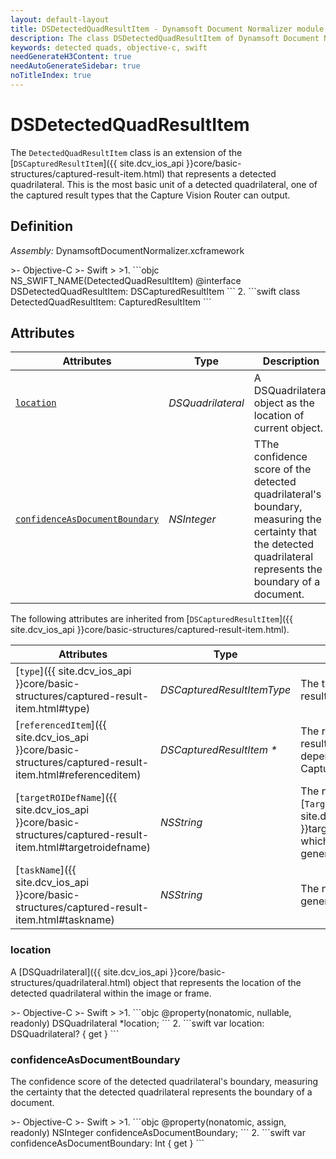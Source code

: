 ```yaml
---
layout: default-layout
title: DSDetectedQuadResultItem - Dynamsoft Document Normalizer module iOS Edition API Reference
description: The class DSDetectedQuadResultItem of Dynamsoft Document Normalizer module represents a captured result whose type is detected quads, which contains the location and confidence as a document boundary.
keywords: detected quads, objective-c, swift
needGenerateH3Content: true
needAutoGenerateSidebar: true
noTitleIndex: true
---
```


# DSDetectedQuadResultItem

The `DetectedQuadResultItem` class is an extension of the [`DSCapturedResultItem`]({{ site.dcv_ios_api }}core/basic-structures/captured-result-item.html) that represents a detected quadrilateral. This is the most basic unit of a detected quadrilateral, one of the captured result types that the Capture Vision Router can output.

## Definition

*Assembly:* DynamsoftDocumentNormalizer.xcframework

<div class="sample-code-prefix"></div>
>- Objective-C
>- Swift
>
>1. 
```objc
NS_SWIFT_NAME(DetectedQuadResultItem)
@interface DSDetectedQuadResultItem: DSCapturedResultItem
```
2. 
```swift
class DetectedQuadResultItem: CapturedResultItem
```

## Attributes

| Attributes | Type | Description |
| ---------- | ---- | ----------- |
| [`location`](#location) | *DSQuadrilateral* | A DSQuadrilateral object as the location of current object. |
| [`confidenceAsDocumentBoundary`](#confidenceasdocumentboundary) | *NSInteger* | TThe confidence score of the detected quadrilateral's boundary, measuring the certainty that the detected quadrilateral represents the boundary of a document. |

The following attributes are inherited from [`DSCapturedResultItem`]({{ site.dcv_ios_api }}core/basic-structures/captured-result-item.html).

| Attributes | Type | Description |
| ---------- | ---- | ----------- |
| [`type`]({{ site.dcv_ios_api }}core/basic-structures/captured-result-item.html#type) | *DSCapturedResultItemType* | The type of the captured result item. |
| [`referencedItem`]({{ site.dcv_ios_api }}core/basic-structures/captured-result-item.html#referenceditem) | *DSCapturedResultItem \** | The referenced captured result item. The reference dependencies is defined in the Capture Vision settings. |
| [`targetROIDefName`]({{ site.dcv_ios_api }}core/basic-structures/captured-result-item.html#targetroidefname) | *NSString* | The name of the [`TargetROIDef`]({{ site.dcv_parameters_reference }}target-roi-def/) object which includes a task that generated the result. |
| [`taskName`]({{ site.dcv_ios_api }}core/basic-structures/captured-result-item.html#taskname) | *NSString* | The name of the task that generated the result. |

### location

A [DSQuadrilateral]({{ site.dcv_ios_api }}core/basic-structures/quadrilateral.html) object that represents the location of the detected quadrilateral within the image or frame.

<div class="sample-code-prefix"></div>
>- Objective-C
>- Swift
>
>1. 
```objc
@property(nonatomic, nullable, readonly) DSQuadrilateral *location;
```
2. 
```swift
var location: DSQuadrilateral? { get }
```

### confidenceAsDocumentBoundary

The confidence score of the detected quadrilateral's boundary, measuring the certainty that the detected quadrilateral represents the boundary of a document.

<div class="sample-code-prefix"></div>
>- Objective-C
>- Swift
>
>1. 
```objc
@property(nonatomic, assign, readonly) NSInteger confidenceAsDocumentBoundary;
```
2. 
```swift
var confidenceAsDocumentBoundary: Int { get }
```
